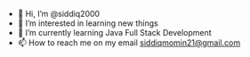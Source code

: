 - 👋 Hi, I’m @siddiq2000
- 👀 I’m interested in learning new things
- 🌱 I’m currently learning Java Full Stack Development
- 📫 How to reach me on my email siddiqmomin21@gmail.com

<!---
siddiq2000/siddiq2000 is a ✨ special ✨ repository because its `README.md` (this file) appears on your GitHub profile.
You can click the Preview link to take a look at your changes.
--->
